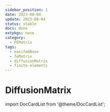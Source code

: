 ```yaml
---
sidebar_position: 1
date: 2023-08-04
update: 2023-08-04
status: stable
docs: done
extpkgs: none
category:
  - FEMatrix
tags:
  - easifemBase
  - feMatrix
  - diffusionMatrix
  - finite-elements
---
```


# DiffusionMatrix

import DocCardList from '@theme/DocCardList';

<DocCardList />
